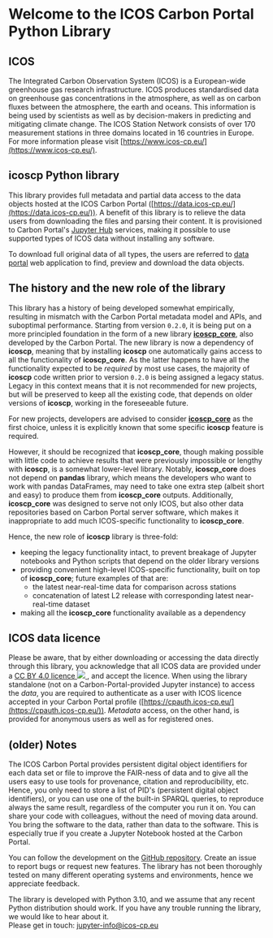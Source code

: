 # Welcome to the ICOS Carbon Portal Python Library 

## ICOS
The Integrated Carbon Observation System (ICOS) is a European-wide greenhouse
gas research infrastructure. ICOS produces standardised data on greenhouse gas
concentrations in the atmosphere, as well as on carbon fluxes between the
atmosphere, the earth and oceans. This information is being used by scientists
as well as by decision-makers in predicting and mitigating climate change. The
ICOS Station Network consists of over 170 measurement stations in three domains
located in 16 countries in Europe. For more information please visit
[https://www.icos-cp.eu/](https://www.icos-cp.eu/).


## icoscp Python library
This library provides full metadata and partial data access to the data
objects hosted at the ICOS Carbon Portal
([https://data.icos-cp.eu/](https://data.icos-cp.eu/)). A benefit of this
library is to relieve the data users from downloading the files and
parsing their content. It is provisioned to Carbon Portal's
[Jupyter Hub](https://jupyter.icos-cp.eu/) services, making it possible to
use supported types of ICOS data without installing any software.

To download full original data of all types, the users are referred to
[data portal](https://data.icos-cp.eu/)
web application to find, preview and download the data objects.

## The history and the new role of the library
This library has a history of being developed somewhat empirically, resulting
in mismatch with the Carbon Portal metadata model and APIs, and suboptimal
performance. Starting from version `0.2.0`, it is being put on a more
principled foundation in the form of a new library
**[icoscp_core](https://pypi.org/project/icoscp_core/)**, also developed by the
Carbon Portal. The new library is now a dependency of **icoscp**, meaning that
by installing **icoscp** one automatically gains access to all the
functionality of **icoscp_core**. As the latter happens to have all the
functionality expected to be *required* by most use cases, the majority of
**icoscp** code written prior to version `0.2.0` is being assigned a legacy
status. Legacy in this context means that it is not recommended for new
projects, but will be preserved to keep all the existing code, that depends on
older versions of **icoscp**, working in the foreseeable future.

For new projects, developers are advised to consider
**[icoscp_core](https://pypi.org/project/icoscp_core/)** as the first choice,
unless it is explicitly known that some specific **icoscp** feature is
required.

However, it should be recognized that **icoscp_core**, though making possible
with little code to achieve results that were previously impossible or lengthy
with **icoscp**, is a somewhat lower-level library. Notably, **icoscp_core**
does not depend on **pandas** library, which means the developers who want to
work with pandas DataFrames, may need to take one extra step (albeit short and
easy) to produce them from **icoscp_core** outputs. Additionally,
**icoscp_core** was designed to serve not only ICOS, but also other data
repositories based on Carbon Portal server software, which makes it
inappropriate to add much ICOS-specific functionality to **icoscp_core**.

Hence, the new role of **icoscp** library is three-fold:

- keeping the legacy functionality intact, to prevent breakage of Jupyter
  notebooks and Python scripts that depend on the older library versions
- providing convenient high-level ICOS-specific functionality, built on top of
  **icoscp_core**; future examples of that are:
    - the latest near-real-time data for comparison across stations
    - concatenation of latest L2 release with corresponding latest
      near-real-time dataset 
- making all the **icoscp_core** functionality available as a dependency

## ICOS data licence
Please be aware, that by either downloading or accessing the data directly
through this library, you acknowledge that all ICOS data are provided under a
<a href="https://data.icos-cp.eu/licence" target="_blank">CC BY 4.0 licence 
<img src="https://www.icos-cp.eu/sites/default/files/inline-images/creativecommons.png">
</a>, and accept the licence. When using the library standalone (not on a
Carbon-Portal-provided Jupyter instance) to access the *data*, you are required
to authenticate as a user with ICOS licence accepted in your Carbon Portal profile
([https://cpauth.icos-cp.eu/](https://cpauth.icos-cp.eu/)). *Metadata* access,
on the other hand, is provided for anonymous users as well as for registered
ones.


## (older) Notes
The ICOS Carbon Portal provides persistent digital object identifiers for each
data set or file to improve the FAIR-ness of data and to give all the users
easy to use tools for provenance, citation and reproducibility, etc. Hence, you
only need to store a list of PID's (persistent digital object identifiers), or
you can use one of the built-in SPARQL queries, to reproduce always the same
result, regardless of the computer you run it on. You can share your code with
colleagues, without the need of moving data around. You bring the software to
the data, rather than data to the software. This is especially true if you
create a Jupyter Notebook hosted at the Carbon Portal.

You can follow the development on the 
[GitHub repository](https://github.com/ICOS-Carbon-Portal/pylib). Create an
issue to report bugs or request new features. The library has not been
thoroughly tested on many different operating systems and environments, hence
we appreciate feedback.

The library is developed with  Python 3.10, and we assume that any recent
Python distribution should work. If you have any trouble running the library,
we would like to hear about it.  
Please get in touch: [jupyter-info@icos-cp.eu](mailto:jupyter-info@icos-cp.eu)
